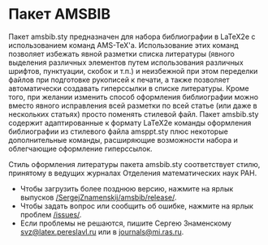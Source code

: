 # Пакет AMSBIB

Пакет amsbib.sty предназначен для набора библиографии в LaTeX2e с использованием команд AMS-TeX'а. Использование этих команд позволяет избежать явной разметки списка литературы (явного выделения различных элементов путем использования различных шрифтов, пунктуации, скобок и т.п.) и неизбежной при этом переделки файлов при подготовке рукописей к печати, а также позволяет автоматически создавать гиперссылки в списке литературы. Кроме того, при желании изменить способ оформления библиографии можно вместо явного исправления всей разметки по всей статье (или даже в нескольких статьях) просто поменять стилевой файл. Пакет amsbib.sty содержит адаптированные к формату LaTeX2e команды оформления библиографии из стилевого файла amsppt.sty плюс некоторые дополнительные команды, расширяющие возможности набора и облегчающие оформление гиперссылок. 

Стиль оформления литературы пакета amsbib.sty соответствует стилю, принятому в ведущих журналах Отделения математических наук РАН. 

* Чтобы загрузить более позднюю версию, нажмите на ярлык выпусков [/SergejZnamenskij/amsbib/release/](release).
* Чтобы задать вопрос или сообщить об ошибке, нажмите на ярлык проблем [/issues/](issues).
* Если проблемы не решаются, пишите Сергею Знаменскому svz@latex.pereslavl.ru или в journals@mi.ras.ru.
